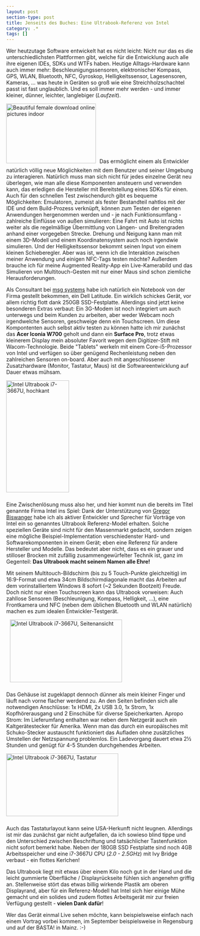 ```yaml
---
layout: post
section-type: post
title: Jenseits des Buches: Eine Ultrabook-Referenz von Intel
category: .*
tags: []
---
```

Wer heutzutage Software entwickelt hat es nicht leicht: Nicht nur das es die unterschiedlichsten Plattformen gibt, welche für die Entwicklung auch alle ihre eigenen IDEs, SDKs und WTFs haben. Heutige Alltags-Hardware kann auch immer mehr: Beschleunigungssensoren, elektronischer Kompass, GPS, WLAN, Bluetooth, NFC, Gyroskop, Helligkeitssensor, Lagesensoren, Kameras, ... was heute in Geräten so groß wie eine Streichholzschachtel passt ist fast unglaublich. Und es soll immer mehr werden - und immer kleiner, dünner, leichter, langlebiger (<em>Laufzeit</em>).

<img class="alignleft size-full wp-image-4126" style="margin-right: 10px; margin-bottom: 10px;" alt="Beautiful female download online pictures indoor" src="http://anheledirwp.blob.core.windows.net/wordpress/2013/08/Beautiful-female-shopping-online-pictures-indoor.jpg" width="240" height="160" />Das ermöglicht einem als Entwickler natürlich völlig neue Möglichkeiten mit dem Benutzer und seiner Umgebung zu interagieren. Natürlich muss man sich nicht für jedes einzelne Gerät neu überlegen, wie man alle diese Komponenten ansteuern und verwenden kann, das erledigen die Hersteller mit Bereitstellung eines SDKs für einen. Auch für den schnellen Test zwischendurch gibt es bequeme Möglichkeiten: Emulatoren, zumeist als fester Bestandteil nahtlos mit der IDE und dem Build-Prozess verknüpft, können zum Testen der eigenen Anwendungen hergenommen werden und - je nach Funktionsumfang - zahlreiche Einflüsse von außen simulieren: Eine Fahrt mit Auto ist nichts weiter als die regelmäßige Übermittlung von Längen- und Breitengraden anhand einer vorgegeben Strecke. Drehung und Neigung kann man mit einem 3D-Modell und einem Koordinatensystem auch noch irgendwie simulieren. Und der Helligkeitssensor bekommt seinen Input von einem kleinen Schieberegler. Aber was ist, wenn ich die Interaktion zwischen meiner Anwendung und einigen NFC-Tags testen möchte? Außerdem brauche ich für meine Augmented Reality-App ein Live-Kamerabild und das Simulieren von Multitouch-Gesten mit nur einer Maus sind schon ziemliche Herausforderungen.

Als Consultant bei <a title="msg systems ag - .consulting .solutions .partnership" href="http://www.msg-systems.com">msg systems</a> habe ich natürlich ein Notebook von der Firma gestellt bekommen, ein Dell Latitude. Ein wirklich schickes Gerät, vor allem richtig flott dank 250GB SSD-Festplatte. Allerdings sind jetzt keine besonderen Extras verbaut: Ein 3G-Modem ist noch integriert um auch unterwegs und beim Kunden zu arbeiten, aber weder Webcam noch irgendwelche Sensoren, geschweige denn ein Touchscreen. Um diese Kompontenten auch selbst aktiv testen zu können hatte ich mir zunächst das <strong>Acer Iconia W700</strong> geholt und dann ein <strong>Surface Pro</strong>, trotz etwas kleinerem Display mein absoluter Favorit wegen dem Digitizer-Stift mit Wacom-Technologie. Beide "Tablets" werkeln mit einem Core-i5-Prozessor von Intel und verfügen so über genügend Rechenleistung neben den zahlreichen Sensoren on-board. Aber auch mit angeschlossener Zusatzhardware (Monitor, Tastatur, Maus) ist die Softwareentwicklung auf Dauer etwas mühsam.

<img class="alignleft size-medium wp-image-4123" style="margin-right: 10px; margin-bottom: 10px;" alt="Intel Ultrabook i7-3667U, hochkant" src="http://anheledirwp.blob.core.windows.net/wordpress/2013/08/WP_20130827_001-168x300.jpg" width="168" height="300" />

Eine Zwischenlösung muss also her, und hier kommt nun die bereits im Titel genannte Firma Intel ins Spiel: Dank der Unterstützung von <a title="Das .NET-Blog von Gregor Biswanger - Every day is an experience!" href="http://web-enliven.de/">Gregor Biswanger</a> habe ich als aktiver Entwickler und Sprecher für Vorträge von Intel ein so genanntes Ultrabook Referenz-Model erhalten. Solche speziellen Geräte sind nicht für den Massenmarkt gedacht, sondern zeigen eine mögliche Beispiel-Implementation verschiedenster Hard- und Softwarekomponenten in einem Gerät; eben eine Referenz für andere Hersteller und Modelle. Das bedeutet aber nicht, dass es ein grauer und stilloser Brocken mit zufällig zusammengewürfelter Technik ist, ganz im Gegenteil: <strong>Das Ultrabook macht seinem Namen alle Ehre!</strong>

Mit seinem Multitouch-Bildschirm (bis zu 5 Touch-Punkte gleichzeitig) im 16:9-Format und etwa 34cm Bildschirmdiagonale macht das Arbeiten auf dem vorinstalliertem Windows 8 sofort (~2 Sekunden Bootzeit) Freude. Doch nicht nur einen Touchscreen kann das Ultrabook vorweisen: Auch zahllose Sensoren (Beschleunigung, Kompass, Helligkeit, ...), eine Frontkamera und NFC (neben dem üblichen Bluetooth und WLAN natürlich) machen es zum idealen Entwickler-Testgerät.

<img class="size-medium wp-image-4125 alignright" style="margin-left: 10px; margin-bottom: 10px;" alt="Intel Ultrabook i7-3667U, Seitenansicht" src="http://anheledirwp.blob.core.windows.net/wordpress/2013/08/WP_20130827_008-300x168.jpg" width="300" height="168" />

Das Gehäuse ist zugeklappt dennoch dünner als mein kleiner Finger und läuft nach vorne flacher werdend zu. An den Seiten befinden sich alle notwendigen Anschlüsse: 1x HDMI, 2x USB 3.0, 1x Strom, 1x Kopfhörerausgang und 2 Einschübe für diverse Speicherkarten. Apropo Strom: Im Lieferumfang enthalten war neben dem Netzgerät auch ein Kaltgerätestecker für Amerika. Wenn man das durch ein europäisches mit Schuko-Stecker austauscht funktioniert das Aufladen ohne zusätzliches Umstellen der Netzspannung problemlos. Ein Ladevorgang dauert etwa 2½ Stunden und genügt für 4-5 Stunden durchgehendes Arbeiten.

<img class="alignleft size-medium wp-image-4124" style="margin-right: 10px; margin-bottom: 10px;" alt="Intel Ultrabook i7-3667U, Tastatur" src="http://anheledirwp.blob.core.windows.net/wordpress/2013/08/WP_20130827_004-300x168.jpg" width="300" height="168" />

Auch das Tastaturlayout kann seine USA-Herkunft nicht leugnen. Allerdings ist mir das zunächst gar nicht aufgefallen, da ich sowieso blind tippe und den Unterschied zwischen Beschriftung und tatsächlicher Tastenfunktion nicht sofort bemerkt habe. Neben der 180GB SSD Festplatte sind noch 4GB Arbeitsspeicher und eine i7-3667U CPU (<em>2.0 - 2.5GH</em>z) mit Ivy Bridge verbaut - ein flottes Kerlchen!

Das Ultrabook liegt mit etwas über einem Kilo noch gut in der Hand und die leicht gummierte Oberfläche / Displayrückseite fühlen sich angenehm griffig an. Stellenweise stört das etwas billig wirkende Plastik am oberen Displayrand, aber für ein Referenz-Modell hat Intel sich hier einige Mühe gemacht und ein solides und zudem flottes Arbeitsgerät mir zur freien Verfügung gestellt - <strong>vielen Dank dafür</strong>!

Wer das Gerät einmal Live sehen möchte, kann beispielsweise einfach nach einem Vortrag vorbei kommen, im September beispielsweise in Regensburg und auf der BASTA! in Mainz. :-)
